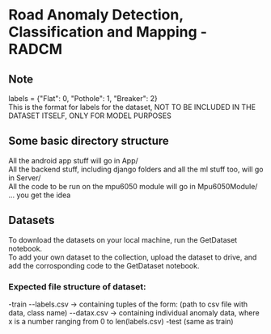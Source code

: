 # Road Anomaly Detection, Classification and Mapping - RADCM

## Note 
labels = {"Flat": 0, "Pothole": 1, "Breaker": 2}  
This is the format for labels for the dataset, NOT TO BE INCLUDED IN THE DATASET ITSELF, ONLY FOR MODEL PURPOSES

## Some basic directory structure
All the android app stuff will go in App/   
All the backend stuff, including django folders and all the ml stuff too, will go in Server/  
All the code to be run on the mpu6050 module will go in Mpu6050Module/  
... you get the idea   

## Datasets
To download the datasets on your local machine, run the GetDataset notebook.  
To add your own dataset to the collection, upload the dataset to drive, and add the corrosponding code to the GetDataset notebook.  
### Expected file structure of dataset: 
-train 
--labels.csv -> containing tuples of the form: (path to csv file with data, class name)
--datax.csv -> containing individual anomaly data, where x is a number ranging from 0 to len(labels.csv)
-test
 (same as train)
